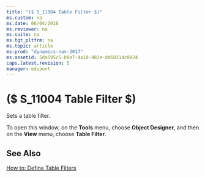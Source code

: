 ```yaml
---
title: "($ S_11004 Table Filter $)"
ms.custom: na
ms.date: 06/04/2016
ms.reviewer: na
ms.suite: na
ms.tgt_pltfrm: na
ms.topic: article
ms-prod: "dynamics-nav-2017"
ms.assetid: 5da595c5-b0e7-4a18-882e-dd60314c8024
caps.latest.revision: 5
manager: edupont
---
```

# ($ S_11004 Table Filter $)
Sets a table filter.  
  
 To open this window, on the **Tools** menu, choose **Object Designer**, and then on the **View** menu, choose **Table Filter**.  
  
## See Also  
 [How to: Define Table Filters](../Topic/How%20to:%20Define%20Table%20Filters.md)